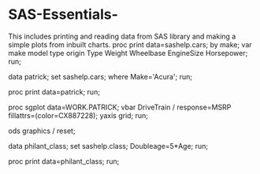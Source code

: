 # SAS-Essentials-
This includes printing and reading data from SAS library and making a simple plots from inbuilt charts. 
proc print data=sashelp.cars;
   by make;
   var make model type origin Type Weight Wheelbase  EngineSize  Horsepower;  
run;  



data patrick;
 set sashelp.cars;
 where Make='Acura';
run;

proc print data=patrick;
run;


proc sgplot data=WORK.PATRICK;
	vbar DriveTrain / response=MSRP fillattrs=(color=CX887228);
	yaxis grid;
run;

ods graphics / reset;



data philant_class;
 set sashelp.class;
 Doubleage=5*Age;
run;

proc print data=philant_class;
run;
